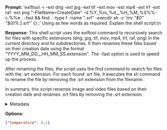 **Prompt:**
'exiftool -r -ext dng -ext jpg -ext tif -ext mov -ext mp4 -ext lrf -ext raf -ext png "-FileName<CreateDate" -d %Y_%m_%d__%H_%M_%S%%-c.%%e . -fast && find . -type f -name "*.srt" -execdir sh -c 'mv "$0" "${0%.*}.srt"' {} ;'
 Using as few words as required. Explain the shell script:\n

**Response:**
This shell script uses the exiftool command to recursively search for files with specific extensions (dng, jpg, tif, mov, mp4, lrf, raf, png) in the current directory and its subdirectories. It then renames these files based on their creation date using the format "YYYY_MM_DD__HH_MM_SS.extension". The -fast option is used to speed up the process.

After renaming the files, the script uses the find command to search for files with the .srt extension. For each found .srt file, it executes the sh command to rename the file by removing the .srt extension from the filename.

In summary, this script renames image and video files based on their creation date and renames .srt files by removing the .srt extension.

<details><summary>Metadata</summary>

- Duration: 8872 ms
- Datetime: 2023-09-23T12:08:31.710982
- Model: gpt-3.5-turbo-0613

</details>

**Options:**
```json
{"temperature": 0.1}
```


